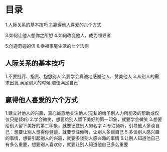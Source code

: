 # 目录
1.人际关系的基本技巧
2.赢得他人喜爱的六个方式

3.如何让他人想你之所想
4.如何改变他人，成为领导者

5.创造奇迹的信
6.幸福家庭生活的七个法则

## 人际关系的基本技巧
1.不要批评、指责、抱怨别人
2.要学会真诚地感谢他人、赞美他人
3.从别人的需求出发,满足别人的时候,顺便满足自己

## 赢得他人喜爱的六个方式
1.建立对他人的兴趣，真心诚意地关注他人(无私的给予别人力所能及的帮助或仅仅只是倾听)
2.学会微笑，想要给别人留下美好的第一印象，就要学会微笑
3.想要给别人留下美好的第二印象，就要记住别人的名字
4.专注倾听，引导他人多谈自己：想要让别人觉得你健谈，就要专注倾听，让别人多谈自己
5.多谈别人感兴趣的事情，想要引起别人的兴趣，就要多谈别人感兴趣的事情
6.让别人知道他自己有多么重要，想要别人喜欢你，就要让别人知道他自己多么重要



